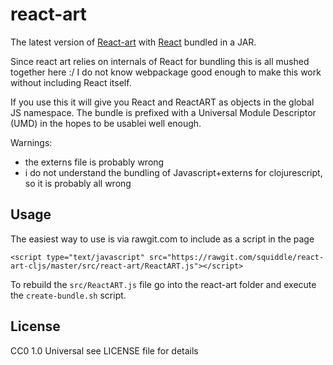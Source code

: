 react-art
=========

The latest version of [React-art](https://github.com/facebook/react-art) with [React](https://github.com/facebook/react) bundled in a JAR.

Since react art relies on internals of React for bundling this is all mushed together here :/
I do not know webpackage good enough to make this work without including React itself.

If you use this it will give you React and ReactART as objects in the global JS namespace.
The bundle is prefixed with a Universal Module Descriptor (UMD) in the hopes to be usablei well enough.

Warnings:

 * the externs file is probably wrong
 * i do not understand the bundling of Javascript+externs for clojurescript, so it is probably all wrong

Usage
-----

The easiest way to use is via rawgit.com to include as a script in the page

    <script type="text/javascript" src="https://rawgit.com/squiddle/react-art-cljs/master/src/react-art/ReactART.js"></script>

To rebuild the ``src/ReactART.js`` file go into the react-art folder and execute the ``create-bundle.sh`` script.


License
-------
CC0 1.0 Universal
see LICENSE file for details

